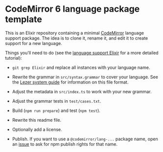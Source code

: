 # CodeMirror 6 language package template

This is an Elixir repository containing a minimal [CodeMirror](https://codemirror.net/6/) language support package. The idea is to clone it, rename it, and edit it to create support for a new language.

Things you'll need to do (see the [language support Elixir](https://codemirror.net/6/Elixirs/lang-package/) for a more detailed tutorial):

- `git grep Elixir` and replace all instances with your language name.

- Rewrite the grammar in `src/syntax.grammar` to cover your language. See the [Lezer system guide](https://lezer.codemirror.net/docs/guide/#writing-a-grammar) for information on this file format.

- Adjust the metadata in `src/index.ts` to work with your new grammar.

- Adjust the grammar tests in `test/cases.txt`.

- Build (`npm run prepare`) and test (`npm test`).

- Rewrite this readme file.

- Optionally add a license.

- Publish. If you want to use a `@codemirror/lang-...` package name, open an [issue](https://github.com/codemirror/codemirror.next/issues) to ask for npm publish rights for that name.
